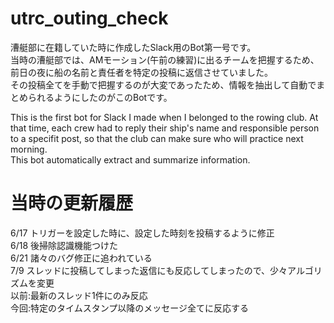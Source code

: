 # utrc_outing_check
漕艇部に在籍していた時に作成したSlack用のBot第一号です。  
当時の漕艇部では、AMモーション(午前の練習)に出るチームを把握するため、前日の夜に船の名前と責任者を特定の投稿に返信させていました。  
その投稿全てを手動で把握するのが大変であったため、情報を抽出して自動でまとめられるようにしたのがこのBotです。  

This is the first bot for Slack I made when I belonged to the rowing club.
At that time, each crew had to reply their ship's name and responsible person to a specifit post, so that the club can make sure who will practice next morning.  
This bot automatically extract and summarize information.

# 当時の更新履歴
6/17 トリガーを設定した時に、設定した時刻を投稿するように修正  
6/18 後掃除認識機能つけた  
6/21 諸々のバグ修正に追われている  
7/9 スレッドに投稿してしまった返信にも反応してしまったので、少々アルゴリズムを変更  
  以前:最新のスレッド1件にのみ反応  
  今回:特定のタイムスタンプ以降のメッセージ全てに反応する  

